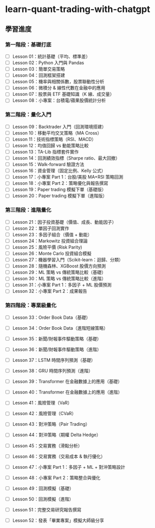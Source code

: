 # learn-quant-trading-with-chatgpt

## 學習進度

### 第一階段：基礎打底
- [ ] Lesson 01：統計基礎（平均、標準差）
- [ ] Lesson 02：Python 入門與 Pandas
- [ ] Lesson 03：簡單交易策略
- [ ] Lesson 04：回測框架搭建
- [ ] Lesson 05：機率與相關係數，股票聯動性分析
- [ ] Lesson 06：微積分 & 線性代數在金融中的應用
- [ ] Lesson 07：股票與 ETF 基礎知識（K 線、成交量）
- [ ] Lesson 08：小專案：台積電/蘋果股價統計分析

### 第二階段：量化入門
- [ ] Lesson 09：Backtrader 入門（回測環境搭建）
- [ ] Lesson 10：移動平均交叉策略（MA Cross）
- [ ] Lesson 11：技術指標策略（RSI、MACD）
- [ ] Lesson 12：均值回歸 vs 動能策略比較
- [ ] Lesson 13：TA-Lib 指標套件實作
- [ ] Lesson 14：回測績效指標（Sharpe ratio、最大回撤）
- [ ] Lesson 15：Walk-forward 驗證方法
- [ ] Lesson 16：資金管理（固定比例、Kelly 公式）
- [ ] Lesson 17：小專案 Part 1：台股/美股 MA+RSI 策略回測
- [ ] Lesson 18：小專案 Part 2：策略優化與報告撰寫
- [ ] Lesson 19：Paper trading 模擬下單（基礎版）
- [ ] Lesson 20：Paper trading 模擬下單（進階版）

### 第三階段：進階量化
- [ ] Lesson 21：因子投資基礎（價值、成長、動能因子）
- [ ] Lesson 22：單因子回測實作
- [ ] Lesson 23：多因子組合（價值 + 動能）
- [ ] Lesson 24：Markowitz 投資組合理論
- [ ] Lesson 25：風險平價 (Risk Parity)
- [ ] Lesson 26：Monte Carlo 投資組合模擬
- [ ] Lesson 27：機器學習入門（Scikit-learn：迴歸、分類）
- [ ] Lesson 28：隨機森林、XGBoost 股價方向預測
- [ ] Lesson 29：ML 策略 vs 傳統策略比較（基礎）
- [ ] Lesson 30：ML 策略 vs 傳統策略比較（進階）
- [ ] Lesson 31：小專案 Part 1：多因子 + ML 股價預測
- [ ] Lesson 32：小專案 Part 2：成果報告

### 第四階段：專業級量化
- [ ] Lesson 33：Order Book Data（基礎）
- [ ] Lesson 34：Order Book Data（進階短線策略）
- [ ] Lesson 35：新聞/財報事件驅動策略（基礎）
- [ ] Lesson 36：新聞/財報事件驅動策略（進階）
- [ ] Lesson 37：LSTM 時間序列預測（基礎）
- [ ] Lesson 38：GRU 時間序列預測（進階）
- [ ] Lesson 39：Transformer 在金融數據上的應用（基礎）
- [ ] Lesson 40：Transformer 在金融數據上的應用（進階）
- [ ] Lesson 41：風險管理（VaR）
- [ ] Lesson 42：風險管理（CVaR）
- [ ] Lesson 43：對沖策略（Pair Trading）
- [ ] Lesson 44：對沖策略（期權 Delta Hedge）
- [ ] Lesson 45：交易實務（滑點分析）
- [ ] Lesson 46：交易實務（交易成本 & 執行優化）
- [ ] Lesson 47：小專案 Part 1：多因子 + ML + 對沖策略設計
- [ ] Lesson 48：小專案 Part 2：策略整合與優化
- [ ] Lesson 49：回測模擬（基礎）
- [ ] Lesson 50：回測模擬（進階）
- [ ] Lesson 51：完整交易研究報告撰寫
- [ ] Lesson 52：發表「畢業專案」模擬大師級分享

